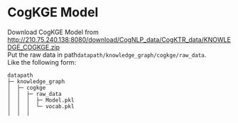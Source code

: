 # CogKGE Model

Download CogKGE Model from http://210.75.240.138:8080/download/CogNLP_data/CogKTR_data/KNOWLEDGE_COGKGE.zip  
Put the raw data in path`datapath/knowledge_graph/cogkge/raw_data`.   
Like the following form:

```angular2html
datapath
├─ knowledge_graph
│  ├─ cogkge
│  │  ├─ raw_data
│  │  │  ├─ Model.pkl
│  │  │  └─ vocab.pkl
│  │  │
```